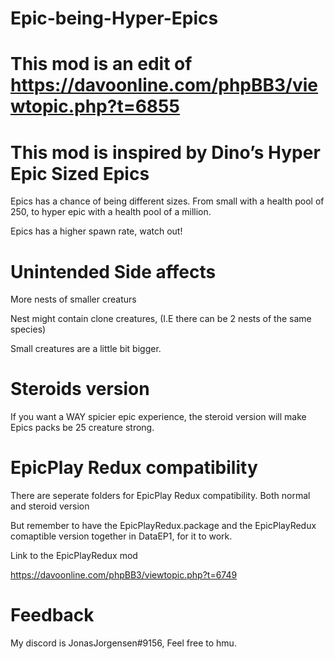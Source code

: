 # Epic-being-Hyper-Epics

# This mod is an edit of https://davoonline.com/phpBB3/viewtopic.php?t=6855 

# This mod is inspired by Dino’s Hyper Epic Sized Epics

Epics has a chance of being different sizes. From small with a health pool of 250, to hyper epic with a health pool of a million.

Epics has a higher spawn rate, watch out!

# Unintended Side affects
More nests of smaller creaturs

Nest might contain clone creatures, (I.E there can be 2 nests of the same species)

Small creatures are a little bit bigger.


# Steroids version

If you want a WAY spicier epic experience, the steroid version will make Epics packs be 25 creature strong.

# EpicPlay Redux compatibility

There are seperate folders for EpicPlay Redux compatibility. Both normal and steroid version 

But remember to have the EpicPlayRedux.package and the EpicPlayRedux comaptible version together in DataEP1, for it to work.  

Link to the EpicPlayRedux mod

https://davoonline.com/phpBB3/viewtopic.php?t=6749
# Feedback


My discord is JonasJorgensen#9156, Feel free to hmu.
